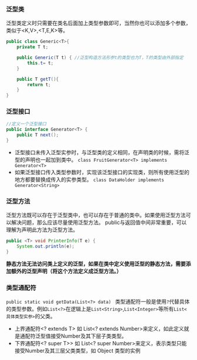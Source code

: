 ### 泛型类
泛型类定义时只需要在类名后面加上类型参数即可，当然你也可以添加多个参数，类似于<K,V>,<T,E,K>等。
```java
public class Generic<T>{ 
    private T t;

    public Generic(T t) { //泛型构造方法形参t的类型也为T，T的类型由外部指定
        this.t= t;
    }

    public T getT(){
        return t;
    }
}
```
### 泛型接口

```java
//定义一个泛型接口
public interface Generator<T> {
    public T next();
}
```
- 泛型接口未传入泛型实参时，与泛型类的定义相同，在声明类的时候，需将泛型的声明也一起加到类中。
`class FruitGenerator<T> implements Generator<T>`
- 如果泛型接口传入类型参数时，实现该泛型接口的实现类，则所有使用泛型的地方都要替换成传入的实参类型。
`class DataHolder implements Generator<String>`

### 泛型方法
泛型方法既可以存在于泛型类中，也可以存在于普通的类中。如果使用泛型方法可以解决问题，那么应该尽量使用泛型方法。
public与返回值中间非常重要，可以理解为声明此方法为泛型方法。
```java
public <T> void PrinterInfo(T e) {
    System.out.println(e);
}
```
**静态方法无法访问类上定义的泛型，如果在类中定义使用泛型的静态方法，需要添加额外的泛型声明（将这个方法定义成泛型方法。）**

### 类型通配符
`public static void getData(List<?> data) `
类型通配符一般是使用`?`代替具体的类型参数。例如`List<?>`在逻辑上是`List<String>`,`List<Integer>`等所有`List<具体类型实参>`的父类。
- 上界通配符<? extends T>
如 List<? extends Number>来定义，如此定义就是通配符泛型值接受Number及其下层子类类型。
- 下界通配符<? super T>>
如 List<? super Number>来定义，表示类型只能接受Number及其三层父类类型，如 Object 类型的实例